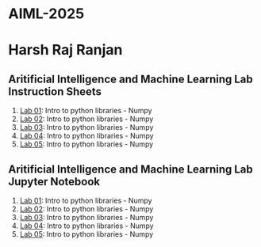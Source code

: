 # AIML-2025
# Harsh Raj Ranjan

## Aritificial Intelligence and Machine Learning Lab Instruction Sheets
1.  [Lab 01](https://github.com/2303a51105/AIML-2025/blob/main/AIML_A1.pdf):  Intro to python libraries - Numpy
2.  [Lab 02](https://github.com/2303a51105/AIML-2025/blob/main/AIML_A2.pdf):  Intro to python libraries - Numpy
3.  [Lab 03](https://github.com/2303a51105/AIML-2025/blob/main/AIML_A3.pdf):  Intro to python libraries - Numpy
4.  [Lab 04](https://github.com/2303a51105/AIML-2025/blob/main/AIML_A4.pdf):  Intro to python libraries - Numpy
5.  [Lab 05](https://github.com/2303a51105/AIML-2025/blob/main/AIML_A5.pdf):  Intro to python libraries - Numpy

## Aritificial Intelligence and Machine Learning Lab Jupyter Notebook
1.  [Lab 01](https://github.com/2303a51105/AIML-2025/blob/main/Lab-1_AIML.ipynb):  Intro to python libraries - Numpy
2.  [Lab 02](https://github.com/2303a51105/AIML-2025/blob/main/Lab-2_AIML.ipynb):  Intro to python libraries - Numpy
3.  [Lab 03](https://github.com/2303a51105/AIML-2025/blob/main/Lab-3_AIML.ipynb):  Intro to python libraries - Numpy
4.  [Lab 04](https://github.com/2303a51105/AIML-2025/blob/main/Lab-4_AIML.ipynb):  Intro to python libraries - Numpy
4.  [Lab 05]():  Intro to python libraries - Numpy
